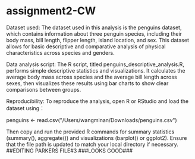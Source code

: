 # assignment2-CW

Dataset used:
The dataset used in this analysis is the penguins dataset, which contains information about three penguin species, including their body mass, bill length, flipper length, island location, and sex. This dataset allows for basic descriptive and comparative analysis of physical characteristics across species and genders.

Data analysis script:
The R script, titled penguins_descriptive_analysis.R, performs simple descriptive statistics and visualizations. It calculates the average body mass across species and the average bill length across sexes, then visualizes these results using bar charts to show clear comparisons between groups.

Reproducibility:
To reproduce the analysis, open R or RStudio and load the dataset using：

penguins <- read.csv("/Users/wangminan/Downloads/penguins.csv")

Then copy and run the provided R commands for summary statistics (summary(), aggregate()) and visualizations (barplot() or ggplot2). Ensure that the file path is updated to match your local directory if necessary.
##EDITING PARKERS FILE#3
###LOOKS GOOD###
